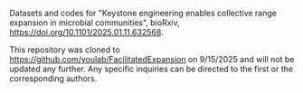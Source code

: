 Datasets and codes for "Keystone engineering enables collective range expansion in microbial communities", bioRxiv, https://doi.org/10.1101/2025.01.11.632568.

This repository was cloned to https://github.com/youlab/FacilitatedExpansion on 9/15/2025 and will not be updated any further. Any specific inquiries can be directed to the first or the corresponding authors.
